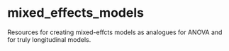 # mixed_effects_models
 Resources for creating mixed-effcts models as analogues for ANOVA and for truly longitudinal models.
